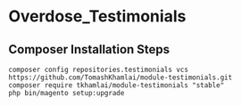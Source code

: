 # Overdose_Testimonials

## Composer Installation Steps

```shell
composer config repositories.testimonials vcs https://github.com/TomashKhamlai/module-testimonials.git
composer require tkhamlai/module-testimonials "stable"
php bin/magento setup:upgrade
```

